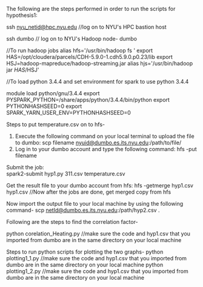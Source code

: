 The following are the steps performed in order to run the scripts for hypothesis1:

ssh nyu_netid@hpc.nyu.edu //log on to NYU's HPC bastion host

ssh dumbo // log on to NYU's Hadoop node- dumbo

//To run hadoop jobs alias hfs='/usr/bin/hadoop fs ' export HAS=/opt/cloudera/parcels/CDH-5.9.0-1.cdh5.9.0.p0.23/lib export HSJ=hadoop-mapreduce/hadoop-streaming.jar alias hjs='/usr/bin/hadoop jar $HAS/$HSJ'

//To load python 3.4.4 and set environment for spark to use python 3.4.4 

module load python/gnu/3.4.4 export PYSPARK_PYTHON=/share/apps/python/3.4.4/bin/python export PYTHONHASHSEED=0 export SPARK_YARN_USER_ENV=PYTHONHASHSEED=0

Steps to put temperature.csv on to hfs-
1. Execute the following command on your local terminal to upload the file to dumbo:
   scp filename nyuid@dumbo.es.its.nyu.edu:/path/to/file/
2. Log in to your dumbo account and type the following command:
   hfs -put filename 
   
Submit the job: <br >
spark2-submit hyp1.py 311.csv temperature.csv

Get the result file to your dumbo account from hfs:
hfs -getmerge hyp1.csv hyp1.csv //Now after the jobs are done, get merged copy from hfs

Now import the output file to your local machine by using the following command-
scp netId@dumbo.es.its.nyu.edu:/path/hyp2.csv .

Following are the steps to find the correlation factor-

python corelation_Heating.py //make sure the code and hyp1.csv that you imported from dumbo are in the same directory on your local machine

Steps to run python scripts for plotting the two graphs-
python plotting1_1.py       //make sure the code and hyp1.csv that you imported from dumbo are in the same directory on your local machine
python plotting1_2.py       //make sure the code and hyp1.csv that you imported from dumbo are in the same directory on your local machine
